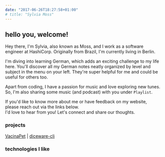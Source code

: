 ```yaml
---
date: "2017-06-26T18:27:58+01:00"
# title: "Sylvia Moss"
---
```



<link rel="stylesheet" type='text/css' href="https://cdn.jsdelivr.net/gh/devicons/devicon@latest/devicon.min.css" />          
<link rel="stylesheet" type="text/css" href="home.css">
<script src="https://kit.fontawesome.com/3a4d76981b.js" crossorigin="anonymous"></script>

<h2>hello you, welcome!</h2>

Hey there, I'm Sylvia, also known as Moss, and I work as a software engineer at HashiCorp. Originally from Brazil, I'm currently living in Berlin.

I'm diving into learning German, which adds an exciting challenge to my life here. You'll discover all my German notes neatly organized by level and subject in the menu on your left. They're super helpful for me and could be useful for others too.

Apart from coding, I have a passion for music and love exploring new tunes. So, I'm also sharing some music (and podcast) with you under `Playlist`.

If you'd like to know more about me or have feedback on my website, please reach out via the links below.    
I'd love to hear from you! Let's connect and share our thoughts.


<div id="social-icons">
    <a href="https://soundcloud.com/sylviamoss">
      <i class="fa-brands fa-soundcloud"></i>
    </a>
    <a href="https://www.linkedin.com/in/sylviamossm/">
      <i class="fa-brands fa-linkedin-in"></i>
    </a>
    <a href="https://github.com/sylviamoss">
      <i class="fa-brands fa-github"></i>
    </a>
      <a href="mailto:hello@sylviamoss.info">
      <i class="fa-solid fa-envelope"></i>
    </a>
    <!-- <a href="https://github.com/sylviamoss/sylviamoss.github.io/raw/master/SylviaMossResume.pdf" title="Resume">
      <i class="fas fa-download"></i>
    </a> -->
</div>

### projects
[VacinaPet](https://vacinapet.com) | [diceware-cli](https://github.com/sylviamoss/diceware-cli)   

### technologies I like   
   
<div id="technologies-icons">
  <i class="devicon-go-plain" title="Golang"></i>
  <i class="devicon-goland-plain" title="JetBrain Goland"></i>
  <i class="devicon-vscode-plain-wordmark" title="Visual Studio Code"></i>
  <i class="devicon-docker-plain-wordmark" title="Docker Containers"></i>        
  <i class="devicon-amazonwebservices-plain-wordmark" title="AWS Services"></i>
  <i class="devicon-packer-plain-wordmark" title="HashiCorp Packer"></i>
  <i class="devicon-terraform-plain-wordmark" title="HashiCorp Terraform"></i>
  <i class="devicon-postgresql-plain-wordmark" title="PostgresSQL Database"></i>        
  <i class="devicon-mongodb-plain" title="MongoDB Database"></i>
  <i class="devicon-arduino-plain-wordmark" title="Arduino"></i>  
  <i class="devicon-githubactions-plain" title="Github Actions"></i>
  <i class="devicon-ohmyzsh-plain" title="OhMyZsh"></i>
  <i class="devicon-postman-plain" title="Postman"></i>
</div>